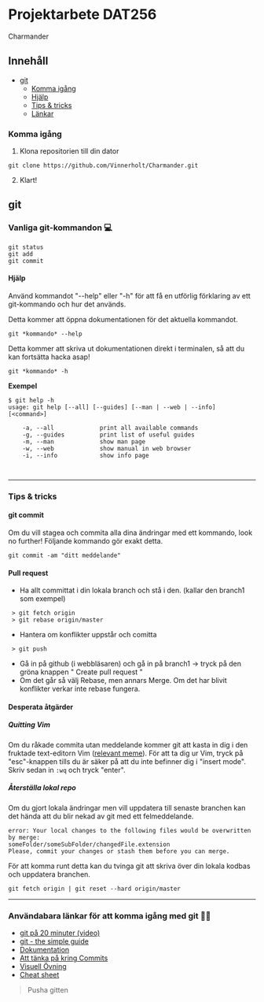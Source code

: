﻿# Projektarbete DAT256
Charmander 

## Innehåll

  
* [git](#git)
    * [Komma igång](#komma-igång)
  * [Hjälp](#hjälp)
  * [Tips & tricks](#tips--tricks)
  * [Länkar](#användabara-länkar-för-att-komma-igång-med-git-)


### Komma igång
1. Klona repositorien till din dator
```
git clone https://github.com/Vinnerholt/Charmander.git
```
2. Klart!

## git

### Vanliga git-kommandon :computer:
```
git status
git add
git commit
```

#### Hjälp
Använd kommandot "--help" eller "-h" för att få en utförlig förklaring av ett git-kommando och hur det används.

Detta kommer att öppna dokumentationen för det aktuella kommandot.
```
git *kommando* --help
```

Detta kommer att skriva ut dokumentationen direkt i terminalen, så att du kan fortsätta hacka asap!
```
git *kommando* -h
```

**Exempel**

```
$ git help -h
usage: git help [--all] [--guides] [--man | --web | --info] [<command>]

    -a, --all             print all available commands
    -g, --guides          print list of useful guides
    -m, --man             show man page
    -w, --web             show manual in web browser
    -i, --info            show info page   
    
    
```
***
### Tips & tricks

#### git commit
Om du vill stagea och commita alla dina ändringar med ett kommando, look no further! Följande kommando gör exakt detta.
```
git commit -am "ditt meddelande"
```
#### Pull request
- Ha allt committat i din lokala branch och stå i den. (kallar den branch1 som exempel)
```
 > git fetch origin
 > git rebase origin/master
```
- Hantera om konflikter uppstår och comitta
```
 > git push
```
- Gå in på github (i webbläsaren) och gå in på branch1 -> tryck på den gröna knappen " Create pull request "
- Om det går så välj Rebase, men annars Merge. Om det har blivit konflikter verkar inte rebase fungera.
#### Desperata åtgärder

##### Quitting Vim
Om du råkade commita utan meddelande kommer git att kasta in dig i den fruktade text-editorn Vim ([relevant meme](https://stackoverflow.blog/2017/05/23/stack-overflow-helping-one-million-developers-exit-vim/)). För att ta dig ur Vim, tryck på "esc"-knappen tills du är säker på att du inte befinner dig i "insert mode". Skriv sedan in  `:wq` och tryck "enter".


##### Återställa lokal repo
Om du gjort lokala ändringar men vill uppdatera till senaste branchen kan det hända att du blir nekad av git med ett felmeddelande. 
```
error: Your local changes to the following files would be overwritten by merge:
someFolder/someSubFolder/changedFile.extension
Please, commit your changes or stash them before you can merge.
```
För att komma runt detta kan du tvinga git att skriva över din lokala kodbas och uppdatera branchen.
```
git fetch origin | git reset --hard origin/master
```
***
### Användabara länkar för att komma igång med git 🐱‍💻

* [git på 20 minuter (video)](https://www.youtube.com/watch?v=0fKg7e37bQE)
* [git - the simple guide](http://rogerdudler.github.io/git-guide/)
* [Dokumentation](https://git-scm.com/docs)
* [Att tänka på kring Commits](https://www.freshconsulting.com/atomic-commits/)
* [Visuell Övning](https://learngitbranching.js.org/)
* [Cheat sheet](https://github.github.com/training-kit/downloads/github-git-cheat-sheet/)

>Pusha gitten
